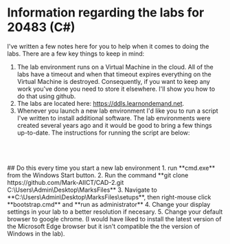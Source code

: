 # Information regarding the labs for 20483 (C#)

I've written a few notes here for you to help  when it comes to doing the labs. There are a few key things to keep in mind:

1. The lab environment runs on a Virtual Machine in the cloud. All of the labs have a timeout and when that  timeout expires everything on the Virtual Machine is destroyed. Consequently, if you want to keep any work you've done you need to store it elsewhere. I'll show you how to do that using github.
2. The labs are located here: https://ddls.learnondemand.net.
3. Whenever you launch a new lab environment I'd like you to run a script I've written to install additional software. The lab environments were created several years ago and it would be good to bring a few things up-to-date. The instructions for running the script are below:
<br>
<br>
<br>   
## Do this every time you start a new lab environment
1. run **cmd.exe** from the Windows  Start button.
2. Run the command **git clone https://github.com/Mark-AIICT/CAD-2.git C:\Users\Admin\Desktop\MarksFiles**
3. Navigate to **C:\Users\Admin\Desktop\MarksFiles\setups**, then right-mouse click **bootstrap.cmd** and **run as administrator**
4. Change your display settings in your lab to a better resolution if necesary.
5. Change your default browser to google chrome. (I would have liked to install the latest version of the Microsoft Edge browser but it isn't compatible the the version of Windows in the lab).